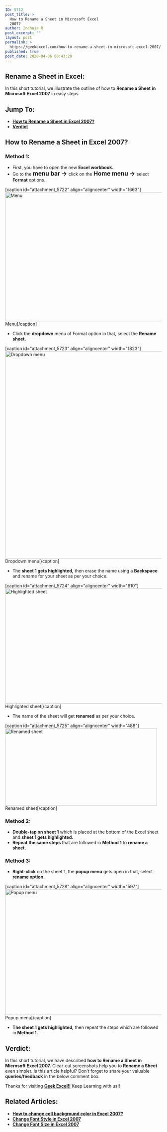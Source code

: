 ```yaml
---
ID: 5712
post_title: >
  How to Rename a Sheet in Microsoft Excel
  2007?
author: Indhuja R
post_excerpt: ""
layout: post
permalink: >
  https://geekexcel.com/how-to-rename-a-sheet-in-microsoft-excel-2007/
published: true
post_date: 2020-04-06 00:43:29
---
```

<h2>Rename a Sheet in Excel:</h2>
In this short tutorial, we illustrate the outline of how to <strong>Rename a Sheet</strong> <strong>in Microsoft Excel 2007</strong> in easy steps.
<h2>Jump To:</h2>
<ul>
 	<li><a href="#1"><strong>How to Rename a Sheet in Excel 2007?</strong></a></li>
 	<li><a href="#2"><strong>Verdict</strong></a></li>
</ul>
<h2 id="1">How to Rename a Sheet in Excel 2007?</h2>
<h3>Method 1:</h3>
<ul>
 	<li>First, you have to open the new <strong>Excel workbook.</strong></li>
 	<li>Go to the<strong style="font-size: 19px;"> menu bar → </strong>click on the<strong style="font-size: 19px;"> Home menu</strong><strong style="font-size: 19px;"> → </strong>select <strong>Format</strong> options.</li>
</ul>
[caption id="attachment_5722" align="aligncenter" width="1663"]<img class="wp-image-5722 size-full" src="https://geekexcel.com/wp-content/uploads/2020/04/Screenshot_3-10.png" alt="Menu" width="1663" height="414" /> Menu[/caption]
<ul>
 	<li>Click the <strong>dropdown</strong> menu of Format option in that, select the <strong>Rename sheet.</strong></li>
</ul>
[caption id="attachment_5723" align="aligncenter" width="1823"]<img class="wp-image-5723 size-full" src="https://geekexcel.com/wp-content/uploads/2020/04/Screenshot_2-10.png" alt="Dropdown menu" width="1823" height="665" /> Dropdown menu[/caption]
<ul>
 	<li>The <strong>sheet 1 gets highlighted,</strong> then erase the name using a <strong>Backspace</strong> and rename for your sheet as per your choice.</li>
</ul>
[caption id="attachment_5724" align="aligncenter" width="610"]<img class="wp-image-5724 size-full" src="https://geekexcel.com/wp-content/uploads/2020/04/Screenshot_4-11.png" alt="Highlighted sheet " width="610" height="370" /> Highlighted sheet[/caption]
<ul>
 	<li>The name of the sheet will get<strong> renamed</strong> as per your choice.</li>
</ul>
[caption id="attachment_5725" align="aligncenter" width="488"]<img class="wp-image-5725 size-full" src="https://geekexcel.com/wp-content/uploads/2020/04/Screenshot_5-10.png" alt="Renamed sheet" width="488" height="248" /> Renamed sheet[/caption]
<h3>Method 2:</h3>
<ul>
 	<li><strong>Double-tap on sheet 1</strong> which is placed at the bottom of the Excel sheet and <strong>sheet 1 gets highlighted.</strong></li>
 	<li><strong>Repeat the same steps</strong> that are followed in <strong>Method 1</strong> to <strong>rename a sheet.</strong></li>
</ul>
<h3>Method 3:</h3>
<ul>
 	<li><strong>Right-click</strong> on the sheet 1, the <strong>popup menu</strong> gets open in that, select <strong>rename option.</strong></li>
</ul>
[caption id="attachment_5728" align="aligncenter" width="597"]<img class="wp-image-5728 size-full" src="https://geekexcel.com/wp-content/uploads/2020/04/Screenshot_6-8.png" alt="Popup menu" width="597" height="404" /> Popup menu[/caption]
<ul>
 	<li><strong>The sheet 1 gets highlighted,</strong> then repeat the steps which are followed in<strong> Method 1.</strong></li>
</ul>
<h2 id="2">Verdict:</h2>
In this short tutorial, we have described <strong>how to Rename a Sheet in Microsoft Excel 2007.</strong> Clear-cut screenshots help you to <strong>Rename a Sheet</strong> even simpler. Is this article helpful? Don't forget to share your valuable <strong>queries/feedback</strong> in the below comment box.

Thanks for visiting <strong><a href="https://geekexcel.com/">Geek Excel!!</a></strong> Keep Learning with us!!
<h2>Related Articles:</h2>
<ul>
 	<li><a href="https://geekexcel.com/how-to-change-cell-background-color-in-microsoft-excel-2007/" rel="nofollow"><strong>How to change cell background color in Excel 2007?</strong></a></li>
 	<li><a href="https://geekexcel.com/how-to-change-font-style-in-microsoft-excel-2007/" rel="nofollow"><strong>Change Font Style in Excel 2007</strong></a></li>
 	<li><a href="https://geekexcel.com/how-to-change-font-size-in-microsoft-excel-2007/" rel="nofollow"><strong>Change Font Size in Excel 2007</strong></a></li>
</ul>
